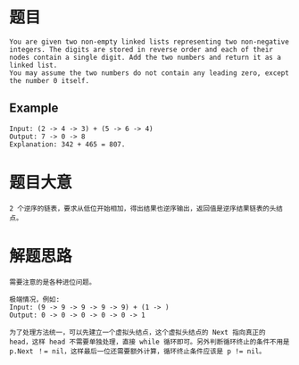 # 题目
	You are given two non-empty linked lists representing two non-negative integers. The digits are stored in reverse order and each of their nodes contain a single digit. Add the two numbers and return it as a linked list.
	You may assume the two numbers do not contain any leading zero, except the number 0 itself.

## Example
	Input: (2 -> 4 -> 3) + (5 -> 6 -> 4)
	Output: 7 -> 0 -> 8
	Explanation: 342 + 465 = 807.

# 题目大意
	2 个逆序的链表，要求从低位开始相加，得出结果也逆序输出，返回值是逆序结果链表的头结点。

# 解题思路
	需要注意的是各种进位问题。

	极端情况，例如:
	Input: (9 -> 9 -> 9 -> 9 -> 9) + (1 -> )
	Output: 0 -> 0 -> 0 -> 0 -> 0 -> 1

	为了处理方法统一，可以先建立一个虚拟头结点，这个虚拟头结点的 Next 指向真正的 head，这样 head 不需要单独处理，直接 while 循环即可。另外判断循环终止的条件不用是 p.Next ！= nil，这样最后一位还需要额外计算，循环终止条件应该是 p != nil。